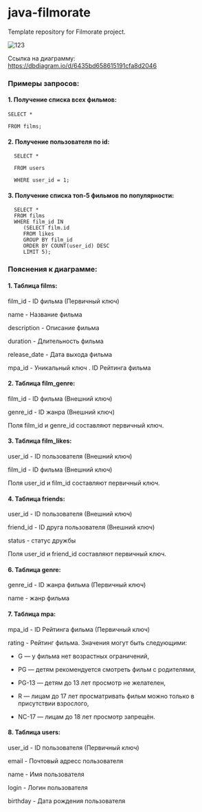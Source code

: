 # java-filmorate
Template repository for Filmorate project.

![123](https://user-images.githubusercontent.com/118081787/234121337-d3e50b08-38a4-4d42-94ab-2f96c65b7552.jpg)


Ссылка на диаграмму:
https://dbdiagram.io/d/6435bd658615191cfa8d2046

### Примеры запросов:
#### 1. Получение списка всех фильмов:


    SELECT *

    FROM films;

#### 2. Получение пользователя по id:


      SELECT *

      FROM users

      WHERE user_id = 1;


#### 3. Получение списка топ-5 фильмов по популярности:


      SELECT *
      FROM films
      WHERE film_id IN
         (SELECT film.id
         FROM likes
         GROUP BY film_id
         ORDER BY COUNT(user_id) DESC
         LIMIT 5);

### Пояснения к диаграмме:
#### 1. Таблица films:

   film_id - ID фильма (Первичный ключ)
   
   name - Название фильма
   
   description - Описание фильма

   duration - Длительность фильма

   release_date - Дата выхода фильма

   mpa_id - Уникальный ключ . ID Рейтинга фильма
   

#### 2. Таблица film_genre:

   film_id - ID фильма (Внешний ключ)

   genre_id - ID жанра (Внешний ключ)
   
   Поля film_id и genre_id составляют первичный ключ.


#### 3. Таблица film_likes:

   user_id - ID пользователя (Внешний ключ)

   film_id - ID фильма (Внешний ключ)
   
   Поля user_id и film_id составляют первичный ключ.


#### 4. Таблица friends:

   user_id - ID пользователя (Внешний ключ)

   friend_id - ID друга пользователя (Внешний ключ)

   status - статус дружбы
   
   Поля user_id и friend_id составляют первичный ключ.


#### 6. Таблица genre:

   genre_id - ID жанра фильма (Первичный ключ)

   name - жанр фильма


#### 7. Таблица mpa:

   mpa_id - ID Рейтинга фильма (Первичный ключ)

   rating - Рейтинг фильма. Значения могут быть следующими:

   - G — у фильма нет возрастных ограничений,

   - PG — детям рекомендуется смотреть фильм с родителями,

   - PG-13 — детям до 13 лет просмотр не желателен,

   - R — лицам до 17 лет просматривать фильм можно только в присутствии взрослого,

   - NC-17 — лицам до 18 лет просмотр запрещён.
   

#### 8. Таблица users:

   user_id - ID пользователя (Первичный ключ)

   email - Почтовый адресс пользователя

   name - Имя пользователя

   login - Логин пользователя

   birthday - Дата рождения пользователя

 
